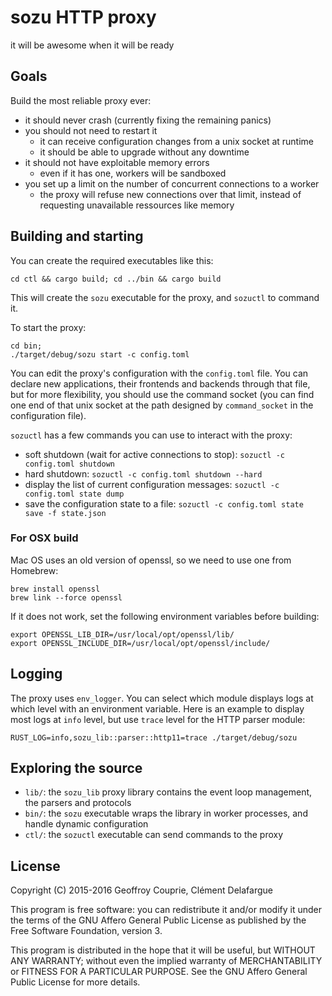 # sozu HTTP proxy

it will be awesome when it will be ready

## Goals

Build the most reliable proxy ever:

- it should never crash (currently fixing the remaining panics)
- you should not need to restart it
  - it can receive configuration changes from a unix socket at runtime
  - it should be able to upgrade without any downtime
- it should not have exploitable memory errors
  - even if it has one, workers will be sandboxed
- you set up a limit on the number of concurrent connections to a worker
  - the proxy will refuse new connections over that limit, instead of requesting unavailable ressources like memory

## Building and starting

You can create the required executables like this:

```
cd ctl && cargo build; cd ../bin && cargo build
```

This will create the `sozu` executable for the proxy, and `sozuctl` to command it.

To start the proxy:

```
cd bin;
./target/debug/sozu start -c config.toml
```

You can edit the proxy's configuration with the `config.toml` file. You can declare
new applications, their frontends and backends through that file, but for more flexibility,
you should use the command socket (you can find one end of that unix socket at the path
designed by `command_socket` in the configuration file).

`sozuctl` has a few commands you can use to interact with the proxy:


- soft shutdown (wait for active connections to stop): `sozuctl -c config.toml shutdown`
- hard shutdown: `sozuctl -c config.toml shutdown --hard`
- display the list of current configuration messages: `sozuctl -c config.toml state dump`
- save the configuration state to a file: `sozuctl -c config.toml state save -f state.json`

### For OSX build

Mac OS uses an old version of openssl, so we need to use one from Homebrew:

```
brew install openssl
brew link --force openssl
```

If it does not work, set the following environment variables before building:

```
export OPENSSL_LIB_DIR=/usr/local/opt/openssl/lib/
export OPENSSL_INCLUDE_DIR=/usr/local/opt/openssl/include/
```

## Logging

The proxy uses `env_logger`. You can select which module displays logs at which level with an environment variable. Here is an example to display most logs at `info` level, but use `trace` level for the HTTP parser module:

```
RUST_LOG=info,sozu_lib::parser::http11=trace ./target/debug/sozu
```

## Exploring the source

- `lib/`: the `sozu_lib` proxy library contains the event loop management, the parsers and protocols
- `bin/`: the `sozu` executable wraps the library in worker processes, and handle dynamic configuration
- `ctl/`: the `sozuctl` executable can send commands to the proxy

## License

Copyright (C) 2015-2016 Geoffroy Couprie, Clément Delafargue

This program is free software: you can redistribute it and/or modify it under
the terms of the GNU Affero General Public License as published by the Free
Software Foundation, version 3.

This program is distributed in the hope that it will be useful, but WITHOUT ANY WARRANTY;
without even the implied warranty of MERCHANTABILITY or FITNESS FOR A PARTICULAR PURPOSE.
See the GNU Affero General Public License for more details.
